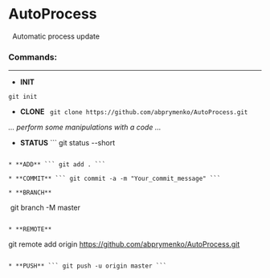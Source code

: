 # AutoProcess
 
Automatic process update
 
### Commands:
-------

* **INIT**
```
git init
```

* **CLONE** ``` git clone https://github.com/abprymenko/AutoProcess.git ```

_... perform some manipulations with a code ..._


* **STATUS** ``` git status --short
```
 
* **ADD** ``` git add . ```
 
* **COMMIT** ``` git commit -a -m "Your_commit_message" ```

* **BRANCH**
```
 git branch -M master
```

* **REMOTE**
```
git remote add origin https://github.com/abprymenko/AutoProcess.git
```

* **PUSH** ``` git push -u origin master ```